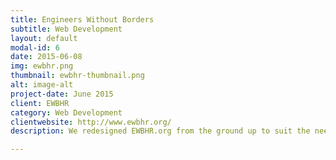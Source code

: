 ```yaml
---
title: Engineers Without Borders
subtitle: Web Development
layout: default
modal-id: 6
date: 2015-06-08
img: ewbhr.png
thumbnail: ewbhr-thumbnail.png
alt: image-alt
project-date: June 2015
client: EWBHR
category: Web Development
clientwebsite: http://www.ewbhr.org/
description: We redesigned EWBHR.org from the ground up to suit the needs of the expanding Engineers Without Borders - Hampton Roads Chapter. EWBHR.org features clean, professional styling throughout and has many practical features including custom forms and Google Groups integration.

---
```

